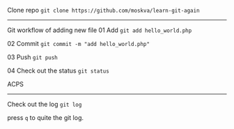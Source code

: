 Clone repo
`git clone https://github.com/moskva/learn-git-again`

---

Git workflow of adding new file
01 Add
`git add hello_world.php`

02 Commit
`git commit -m "add hello_world.php"`

03 Push
`git push`

04 Check out the status
`git status`

ACPS

---

Check out the log
`git log`

press `q` to quite the git log.
